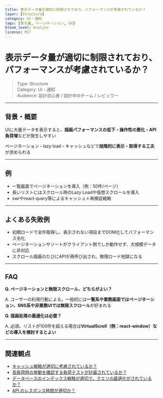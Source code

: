 ```yaml
---
title: 表示データ量が適切に制限されており、パフォーマンスが考慮されているか？
layer: [Structure]
category: UI・通知  
tags: [表示量, ページネーション, UX]
bloom_level: Analyze
license: MIT
---
```


# 表示データ量が適切に制限されており、パフォーマンスが考慮されているか？

> Type: Structure  
> Category: UI・通知  
> Audience: 設計初心者 / 設計中のチーム / レビュワー

---

## 背景・概要

UIに大量データを表示すると、**描画パフォーマンスの低下・操作性の悪化・API負荷増**などが発生しやすい

ページネーション・lazy load・キャッシュなどで**段階的に表示・取得する工夫**が求められる

---

## 例

- 一覧画面でページネーションを導入（例：50件/ページ）
- 長いリストにはスクロール時のLazy Loadや仮想スクロールを導入
- swrやreact-query等によるキャッシュ＋再検証戦略

---

## よくある失敗例

- 初期ロードで全件取得し、表示されない項目までDOM化してパフォーマンス劣化
- ページネーションやソートがクライアント側でしか動作せず、大規模データに非対応
- スクロール描画のたびにAPIが再呼び出され、無限ロード地獄になる

---

## FAQ

**Q. ページネーションと無限スクロール、どちらがよい？**

A. ユーザーの利用行動による。一般的には**一覧系や業務画面ではページネーション、SNS系や非業務UIでは無限スクロール**が好まれる

**Q. 描画処理の最適化は必要？**

A. 必須。リストが100件を超える場合は**VirtualScroll（例：react-window）などの導入を検討するとよい**

---

## 関連観点

- [キャッシュ戦略が適切に考慮されているか？](https://zenn.dev/kanaria007/articles/f2b137ea3cd959)
- [高負荷時の挙動を確認する負荷テストが計画されているか？](https://zenn.dev/kanaria007/articles/a5224573d0dd64)
- [データベースのインデックス戦略が適切で、クエリの最適化がされているか？](https://zenn.dev/kanaria007/articles/6d1b3b244d3b5e)
- [API のレスポンス時間が適切か？](https://zenn.dev/kanaria007/articles/bd9c05cf6b60ae)
